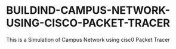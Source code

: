# BUILDIND-CAMPUS-NETWORK-USING-CISCO-PACKET-TRACER
This is a Simulation of Campus Network using cisc0 Packet Tracer
